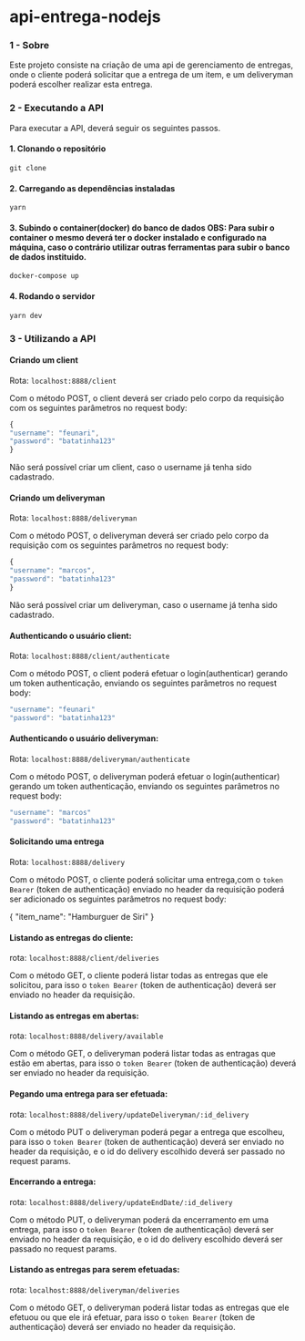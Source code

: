 # api-entrega-nodejs

### 1 - Sobre

Este projeto consiste na criação de uma api de gerenciamento de entregas, onde o cliente poderá solicitar que a entrega de um item, e um deliveryman poderá escolher realizar esta entrega.

### 2 - Executando a API

Para executar a API, deverá seguir os seguintes passos.

#### 1. Clonando o repositório

```git clone```

#### 2. Carregando as dependências instaladas

```yarn```

#### 3. Subindo o container(docker) do banco de dados OBS: Para subir o container o mesmo deverá ter o docker instalado e configurado na máquina, caso o contrário utilizar outras ferramentas para subir o banco de dados instituido.

```docker-compose up```

#### 4. Rodando o servidor

```yarn dev```

### 3 - Utilizando a API

#### Criando um client 

Rota: ```localhost:8888/client```

Com o método POST, o client deverá ser criado pelo corpo da requisição com os seguintes parâmetros no request body:

```js
{
"username": "feunari",
"password": "batatinha123"
}
```
Não será possível criar um client, caso o username já tenha sido cadastrado.

#### Criando um deliveryman

Rota: ```localhost:8888/deliveryman```

Com o método POST, o deliveryman deverá ser criado pelo corpo da requisição com os seguintes parâmetros no request body:

```js
{
"username": "marcos",
"password": "batatinha123"
}
```

Não será possível criar um deliveryman, caso o username já tenha sido cadastrado.

#### Authenticando o usuário client:

Rota: ```localhost:8888/client/authenticate```

Com o método POST, o client poderá efetuar o login(authenticar) gerando um token authenticação, enviando os seguintes parâmetros no request body:

```js
"username": "feunari"
"password": "batatinha123"
```

#### Authenticando o usuário deliveryman:

Rota: ```localhost:8888/deliveryman/authenticate```

Com o método POST, o deliveryman poderá efetuar o login(authenticar) gerando um token authenticação, enviando os seguintes parâmetros no request body:

```js
"username": "marcos"
"password": "batatinha123"
```


#### Solicitando uma entrega

Rota: ```localhost:8888/delivery```

Com o método POST, o cliente poderá solicitar uma entrega,com o ```token Bearer``` (token de authenticação) enviado no header da requisição poderá ser adicionado os seguintes parâmetros  no request body:

{
	"item_name": "Hamburguer de Siri"
}

#### Listando as entregas do cliente:

rota: ```localhost:8888/client/deliveries```

Com o método GET, o cliente poderá listar todas as entregas que ele solicitou, para isso o ```token Bearer``` (token de authenticação) deverá ser enviado no header da requisição.

#### Listando as entregas em abertas:

rota: ```localhost:8888/delivery/available```

Com o método GET, o deliveryman poderá listar todas as entragas que estão em abertas, para isso o ```token Bearer``` (token de authenticação) deverá ser enviado no header da requisição.


#### Pegando uma entrega para ser efetuada:

rota: ```localhost:8888/delivery/updateDeliveryman/:id_delivery```

Com o método PUT o deliveryman poderá pegar a entrega que escolheu, para isso o ```token Bearer``` (token de authenticação) deverá ser enviado no header da requisição, e o id do delivery escolhido deverá ser passado no request params.

#### Encerrando a entrega:

rota: ```localhost:8888/delivery/updateEndDate/:id_delivery```

Com o método PUT, o deliveryman poderá da encerramento em uma entrega, para isso o ```token Bearer``` (token de authenticação) deverá ser enviado no header da requisição, e o id do delivery escolhido deverá ser passado no request params.


#### Listando as entregas para serem efetuadas:

rota: ```localhost:8888/deliveryman/deliveries```

Com o método GET, o deliveryman poderá listar todas as entregas que ele efetuou ou que ele irá efetuar, para isso o ```token Bearer``` (token de authenticação) deverá ser enviado no header da requisição.













